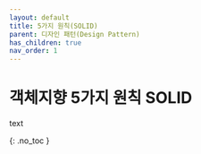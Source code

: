 ```yaml
---
layout: default
title: 5가지 원칙(SOLID)
parent: 디자인 패턴(Design Pattern)
has_children: true
nav_order: 1
---
```


# 객체지향 5가지 원칙 SOLID
text

{: .no_toc }
